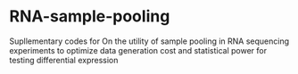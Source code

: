 # RNA-sample-pooling
Supllementary codes for On the utility of sample pooling in RNA sequencing experiments to optimize data generation cost and statistical power for testing differential expression
